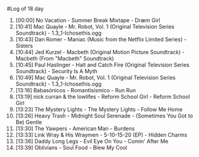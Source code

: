 #Log of 18 day

1. [00:00] No Vacation - Summer Break Mixtape - Dræm Girl
1. [10:41] Mac Quayle - Mr. Robot, Vol. 1 (Original Television Series Soundtrack) - 1.3_1-Ichosethis.ogg
1. [10:43] Dan Romer - Maniac (Music from the Netflix Limited Series) - Sisters
1. [10:44] Jed Kurzel - Macbeth (Original Motion Picture Soundtrack) - Macbeth (From "Macbeth" Soundtrack)
1. [10:45] Paul Haslinger - Halt and Catch Fire (Original Television Series Soundtrack) - Security Is A Myth
1. [10:49] Mac Quayle - Mr. Robot, Vol. 1 (Original Television Series Soundtrack) - 1.3_1-Ichosethis.ogg
1. [13:16] Babasónicos - Romantisísmico - Run Run
1. [13:19] nick curran & the lowlifes - Reform School Girl - Reform School Girl
1. [13:23] The Mystery Lights - The Mystery Lights - Follow Me Home
1. [13:26] Heavy Trash - Midnight Soul Serenade - (Sometimes You Got to Be) Gentle
1. [13:30] The Yawpers - American Man - Burdens
1. [13:33] Link Wray & His Wraymen - 5-10-15-20 (EP) - Hidden Charms
1. [13:36] Daddy Long Legs - Evil Eye On You - Comin' After Me
1. [13:39] Oblivians - Soul Food - Blew My Cool
